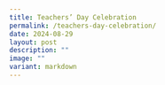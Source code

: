 ```yaml
---
title: Teachers’ Day Celebration
permalink: /teachers-day-celebration/
date: 2024-08-29
layout: post
description: ""
image: ""
variant: markdown
---
```

